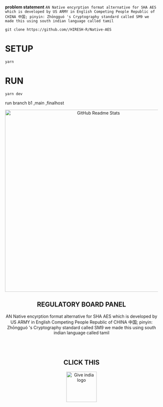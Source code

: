 **problem statement**
```AN Native encyrption format alternative for SHA AES which is developed by US ARMY in English Competing People Republic of CHINA 中国; pinyin: Zhōngguó 's Cryptography standard called SM9 we made this using south indian language called tamil ```



```git clone https://github.com//HIRESH-R/Native-AES```
# SETUP

`yarn `

# RUN
`yarn dev`


run branch b1 ,main ,finalhost

<p align="center">
 <img width="600px" src="" align="center" alt="GitHub Readme Stats" />
 <h2 align="center">REGULATORY BOARD PANEL </h2>
 <p align="center">AN Native encyrption format alternative for SHA AES which is developed by US ARMY in English Competing People Republic of CHINA 中国; pinyin: Zhōngguó 's Cryptography standard called SM9 we made this using
   south indian language called tamil 
</p>

</br>
</br><p align="center">
 <h2 align="center">CLICK THIS</h2>
<p align="center">
<a href="http://google.com">
  <img src="https://user-images.githubusercontent.com/78921146/208353391-95c550ad-5cc2-440e-a212-3ce94a6b90d7.png" alt="Give india logo" width="100" />
</a>
</p>
